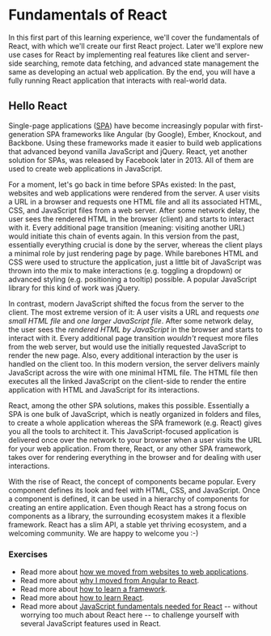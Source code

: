 # Fundamentals of React

In this first part of this learning experience, we'll cover the fundamentals of React, with which we'll create our first React project. Later we'll explore new use cases for React by implementing real features like client and server-side searching, remote data fetching, and advanced state management the same as developing an actual web application. By the end, you will have a fully running React application that interacts with real-world data.

## Hello React

Single-page applications ([SPA](https://bit.ly/3BZOL1o)) have become increasingly popular with first-generation SPA frameworks like Angular (by Google), Ember, Knockout, and Backbone. Using these frameworks made it easier to build web applications that advanced beyond vanilla JavaScript and jQuery. React, yet another solution for SPAs, was released by Facebook later in 2013. All of them are used to create web applications in JavaScript.

For a moment, let's go back in time before SPAs existed: In the past, websites and web applications were rendered from the server. A user visits a URL in a browser and requests one HTML file and all its associated HTML, CSS, and JavaScript files from a web server. After some network delay, the user sees the rendered HTML in the browser (client) and starts to interact with it. Every additional page transition (meaning: visiting another URL) would initiate this chain of events again. In this version from the past, essentially everything crucial is done by the server, whereas the client plays a minimal role by just rendering page by page. While barebones HTML and CSS were used to structure the application, just a little bit of JavaScript was thrown into the mix to make interactions (e.g. toggling a dropdown) or advanced styling (e.g. positioning a tooltip) possible. A popular JavaScript library for this kind of work was jQuery.

In contrast, modern JavaScript shifted the focus from the server to the client. The most extreme version of it: A user visits a URL and requests *one small HTML file* and *one larger JavaScript file*. After some network delay, the user sees the *rendered HTML by JavaScript* in the browser and starts to interact with it. Every additional page transition *wouldn't* request more files from the web server, but would use the initially requested JavaScript to render the new page. Also, every additional interaction by the user is handled on the client too. In this modern version, the server delivers mainly JavaScript across the wire with one minimal HTML file. The HTML file then executes all the linked JavaScript on the client-side to render the entire application with HTML and JavaScript for its interactions.

React, among the other SPA solutions, makes this possible. Essentially a SPA is one bulk of JavaScript, which is neatly organized in folders and files, to create a whole application whereas the SPA framework (e.g. React) gives you all the tools to architect it. This JavaScript-focused application is delivered once over the network to your browser when a user visits the URL for your web application. From there, React, or any other SPA framework, takes over for rendering everything in the browser and for dealing with user interactions.

With the rise of React, the concept of components became popular. Every component defines its look and feel with HTML, CSS, and JavaScript. Once a component is defined, it can be used in a hierarchy of components for creating an entire application. Even though React has a strong focus on components as a library, the surrounding ecosystem makes it a flexible framework. React has a slim API, a stable yet thriving ecosystem, and a welcoming community. We are happy to welcome you :-)

### Exercises

* Read more about [how we moved from websites to web applications](https://www.robinwieruch.de/web-applications).
* Read more about [why I moved from Angular to React](https://www.robinwieruch.de/reasons-why-i-moved-from-angular-to-react).
* Read more about [how to learn a framework](https://www.robinwieruch.de/how-to-learn-framework).
* Read more about [how to learn React](https://www.robinwieruch.de/learn-react-js).
* Read more about [JavaScript fundamentals needed for React](https://www.robinwieruch.de/javascript-fundamentals-react-requirements) -- without worrying too much about React here -- to challenge yourself with several JavaScript features used in React.